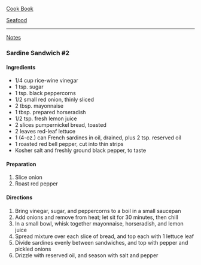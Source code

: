 [Cook Book](https://github.com/vmsmith/CookBook/blob/master/README.md)  

[Seafood](https://github.com/vmsmith/CookBook/blob/master/fish_shellfish.md)  

-----  

[Notes](https://github.com/vmsmith/CookBook/blob/master/notes.md)  

### Sardine Sandwich #2  

#### Ingredients  

* 1/4 cup rice-wine vinegar   
* 1 tsp. sugar
* 1 tsp. black peppercorns
* 1/2 small red onion, thinly sliced
* 2 tbsp. mayonnaise
* 1 tbsp. prepared horseradish
* 1/2 tsp. fresh lemon juice
* 2 slices pumpernickel bread, toasted
* 2 leaves red-leaf lettuce
* 1 (4-oz.) can French sardines in oil, drained, plus 2 tsp. reserved oil
* 1 roasted red bell pepper, cut into thin strips
* Kosher salt and freshly ground black pepper, to taste

#### Preparation  

1. Slice onion  
2. Roast red pepper  

#### Directions  

1. Bring vinegar, sugar, and peppercorns to a boil in a small saucepan  
2. Add onions and remove from heat; let sit for 30 minutes, then chill  
3. In a small bowl, whisk together mayonnaise, horseradish, and lemon juice    
4. Spread mixture over each slice of bread, and top each with 1 lettuce leaf   
5. Divide sardines evenly between sandwiches, and top with pepper and pickled onions    
6. Drizzle with reserved oil, and season with salt and pepper  
